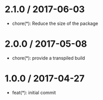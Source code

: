 
2.1.0 / 2017-06-03
===================

  * chore(*): Reduce the size of the package

2.0.0 / 2017-05-08
===================

  * chore(*): provide a transpiled build

1.0.0 / 2017-04-27
===================

  * feat(*): initial commit

